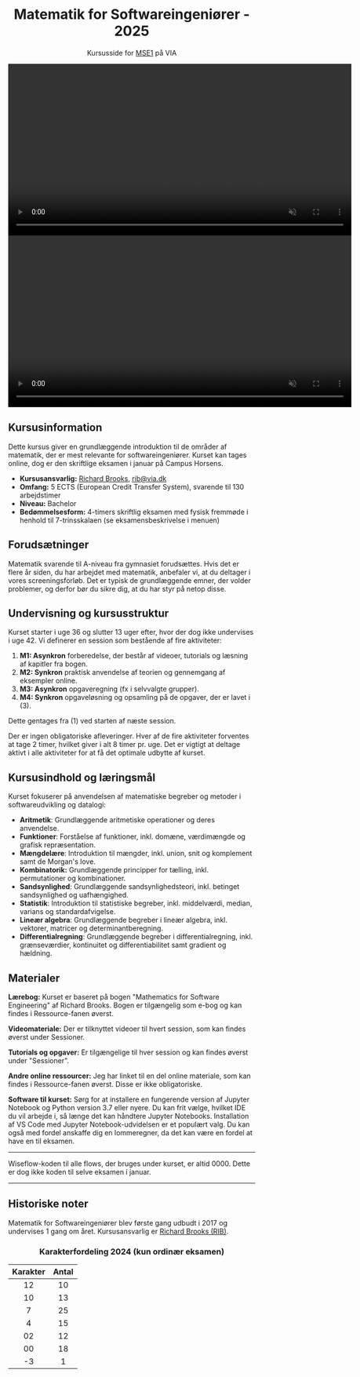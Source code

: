 <p align="center">
    <h1 align="center">Matematik for Softwareingeniører - 2025</h1>
    <p align="center">Kursusside for <a href="https://www.via.dk/TMH/Courses/matematik-for-softwareingenioerer-ts?education=sw">MSE1</a> på VIA</p>
</p>

<p align="center">
  <a href="https://rbrooksdk.github.io/MSE1_DK_25">
    <video class="video-light custom-video" width="700" autoplay loop muted src="figures/introvid2.mp4"></video>
    <video class="video-dark custom-video" width="700" autoplay loop muted src="figures/introvid.mp4"></video>
  </a>
</p>

## <i class="fas fa-circle-info" style="color:#6CA2C6"></i> Kursusinformation

Dette kursus giver en grundlæggende introduktion til de områder af matematik, der er mest relevante for softwareingeniører. Kurset kan tages online, dog er den skriftlige eksamen i januar på Campus Horsens.

* **Kursusansvarlig:** [Richard Brooks](https://rbrooksdk.github.io), <rib@via.dk>
* **Omfang:** 5 ECTS (European Credit Transfer System), svarende til 130 arbejdstimer
* **Niveau:** Bachelor
* **Bedømmelsesform:** 4-timers skriftlig eksamen med fysisk fremmøde i henhold til 7-trinsskalaen (se eksamensbeskrivelse i menuen)

## <i class="fas fa-solid fa-list-check" style="color:#6CA2C6"></i> Forudsætninger

Matematik svarende til A-niveau fra gymnasiet forudsættes. Hvis det er flere år siden, du har arbejdet med matematik, anbefaler vi, at du deltager i vores screeningsforløb. Det er typisk de grundlæggende emner, der volder problemer, og derfor bør du sikre dig, at du har styr på netop disse.

## <i class="fas fa-vector-square" style="color:#6CA2C6"></i> Undervisning og kursusstruktur

Kurset starter i uge 36 og slutter 13 uger efter, hvor der dog ikke undervises i uge 42. Vi definerer en session som bestående af fire aktiviteter:

  1. **M1: Asynkron** forberedelse, der består af videoer, tutorials og læsning af kapitler fra bogen.
  2. **M2: Synkron** praktisk anvendelse af teorien og gennemgang af eksempler online.
  3. **M3: Asynkron** opgaveregning (fx i selvvalgte grupper).
  4. **M4: Synkron** opgaveløsning og opsamling på de opgaver, der er lavet i (3).

Dette gentages fra (1) ved starten af næste session.

Der er ingen obligatoriske afleveringer. Hver af de fire aktiviteter forventes at tage 2 timer, hvilket giver i alt 8 timer pr. uge. Det er vigtigt at deltage aktivt i alle aktiviteter for at få det optimale udbytte af kurset.

## <i class="fas fa-wave-square" style="color:#6CA2C6"></i> Kursusindhold og læringsmål

Kurset fokuserer på anvendelsen af matematiske begreber og metoder i softwareudvikling og datalogi:


- **Aritmetik**: Grundlæggende aritmetiske operationer og deres anvendelse.
- **Funktioner**: Forståelse af funktioner, inkl. domæne, værdimængde og grafisk repræsentation.
- **Mængdelære**: Introduktion til mængder, inkl. union, snit og komplement samt de Morgan's love.
- **Kombinatorik:** Grundlæggende principper for tælling, inkl. permutationer og kombinationer.
- **Sandsynlighed**: Grundlæggende sandsynlighedsteori, inkl. betinget sandsynlighed og uafhængighed.
- **Statistik**: Introduktion til statistiske begreber, inkl. middelværdi, median, varians og standardafvigelse.
- **Lineær algebra**: Grundlæggende begreber i lineær algebra, inkl. vektorer, matricer og determinantberegning.
- **Differentialregning**: Grundlæggende begreber i differentialregning, inkl. grænseværdier, kontinuitet og differentiabilitet samt gradient og hældning.

## <i class="fas fa-book-open" style="color:#6CA2C6"></i> Materialer

**Lærebog:** Kurset er baseret på bogen "Mathematics for Software Engineering" af Richard Brooks. Bogen er tilgængelig som e-bog og kan findes i Ressource-fanen øverst.

**Videomateriale:** Der er tilknyttet videoer til hvert session, som kan findes øverst under Sessioner.

**Tutorials og opgaver:** Er tilgængelige til hver session og kan findes øverst under "Sessioner".

**Andre online ressourcer:** Jeg har linket til en del online materiale, som kan findes i Ressource-fanen øverst. Disse er ikke obligatoriske.

**Software til kurset:** Sørg for at installere en fungerende version af Jupyter Notebook og Python version 3.7 eller nyere. Du kan frit vælge, hvilket IDE du vil arbejde i, så længe det kan håndtere Jupyter Notebooks. Installation af VS Code med Jupyter Notebook-udvidelsen er et populært valg. Du kan også med fordel anskaffe dig en lommeregner, da det kan være en fordel at have en til eksamen.

---

Wiseflow-koden til alle flows, der bruges under kurset, er altid 0000. Dette er dog ikke koden til selve eksamen i januar.

---

## <i class="fa fa-history" style="color:#6CA2C6"></i> Historiske noter

Matematik for Softwareingeniører blev første gang udbudt i 2017 og undervises 1 gang om året. Kursusansvarlig er [Richard Brooks (RIB)](https://rbrooksdk.github.io).

<center>
  <h3 align="center">Karakterfordeling 2024 (kun ordinær eksamen)</h3>
    <table>
      <thead>
        <tr>
          <th style="text-align:center;">Karakter</th>
          <th style="text-align:center;">Antal</th>
        </tr>
      </thead>
      <tbody>
        <tr><td style="text-align:center;">12</td><td style="text-align:center;">10</td></tr>
        <tr><td style="text-align:center;">10</td><td style="text-align:center;">13</td></tr>
        <tr><td style="text-align:center;">7</td><td style="text-align:center;">25</td></tr>
        <tr><td style="text-align:center;">4</td><td style="text-align:center;">15</td></tr>
        <tr><td style="text-align:center;">02</td><td style="text-align:center;">12</td></tr>
        <tr><td style="text-align:center;">00</td><td style="text-align:center;">18</td></tr>
        <tr><td style="text-align:center;">-3</td><td style="text-align:center;">1</td></tr>
      </tbody>
    </table>
</center>
